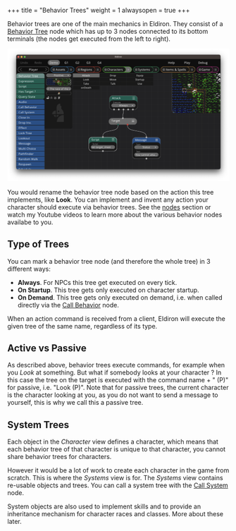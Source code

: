 +++
title = "Behavior Trees"
weight = 1
alwaysopen = true
+++

Behavior trees are one of the main mechanics in Eldiron. They consist of a [Behavior Tree](../../nodes/#behavior-tree) node which has up to 3 nodes connected to its bottom terminals (the nodes get executed from the left to right).

![Behavior Trees](./behavior_trees.png)

You would rename the behavior tree node based on the action this tree implements, like **Look**. You can implement and invent any action your character should execute via behavior trees. See the [nodes](../../nodes/) section or watch my Youtube videos to learn more about the various behavior nodes availabe to you.

## Type of Trees

You can mark a behavior tree node (and therefore the whole tree) in 3 different ways:

* **Always**. For NPCs this tree get executed on every tick.
* **On Startup**. This tree gets only executed on character startup.
* **On Demand**. This tree gets only executed on demand, i.e. when called directly via the [Call Behavior](../../nodes/#call-behavior) node.

When an action command is received from a client, Eldiron will execute the given tree of the same name, regardless of its type.

## Active vs Passive

As described above, behavior trees execute commands, for example when you *Look* at something. But what if somebody looks at your character ? In this case the tree on the target is executed with the command name + " (P)" for passive, i.e. "Look (P)". Note that for passive trees, the current character is the character looking at you, as you do not want to send a message to yourself, this is why we call this a passive tree.

## System Trees

Each object in the *Character* view defines a character, which means that each behavior tree of that character is unique to that character, you cannot share behavior trees for characters.

However it would be a lot of work to create each character in the game from scratch. This is where the *Systems* view is for. The *Systems* view contains re-usable objects and trees. You can call a system tree with the [Call System](../../nodes/#call-system) node.

System objects are also used to implement skills and to provide an inheritance mechanism for character races and classes. More about these later.